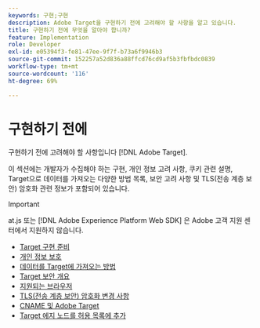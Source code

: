 ```yaml
---
keywords: 구현;구현
description: Adobe Target을 구현하기 전에 고려해야 할 사항을 알고 있습니다.
title: 구현하기 전에 무엇을 알아야 합니까?
feature: Implementation
role: Developer
exl-id: e05394f3-fe81-47ee-9f7f-b73a6f9946b3
source-git-commit: 152257a52d836a88ffcd76cd9af5b3fbfbdc0839
workflow-type: tm+mt
source-wordcount: '116'
ht-degree: 69%

---
```


# 구현하기 전에

구현하기 전에 고려해야 할 사항입니다 [!DNL Adobe Target].

이 섹션에는 개발자가 수집해야 하는 구현, 개인 정보 고려 사항, 쿠키 관련 설명, Target으로 데이터를 가져오는 다양한 방법 목록, 보안 고려 사항 및 TLS(전송 계층 보안) 암호화 관련 정보가 포함되어 있습니다.

>[!IMPORTANT]
>
>at.js 또는 [!DNL Adobe Experience Platform Web SDK] 은 Adobe 고객 지원 센터에서 지원하지 않습니다.

- [Target 구현 준비](prepare-to-implement-target.md)
- [개인 정보 보호](c-privacy/privacy.md)
- [데이터를 Target에 가져오는 방법](c-methods-to-get-data-into-target/methods-to-get-data-into-target.md)
- [Target 보안 개요](target-security-overview.md)
- [지원되는 브라우저](supported-browsers.md)
- [TLS(전송 계층 보안) 암호화 변경 사항](tls-transport-layer-security-encryption.md)
- [CNAME 및 Adobe Target](implement-cname-support-in-target.md)
- [Target 에지 노드를 허용 목록에 추가](/help/main/c-implementing-target/c-considerations-before-you-implement-target/allowlist-edges.md)
